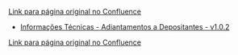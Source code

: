 [Link para página original no Confluence](https://openfinancebrasil.atlassian.net/wiki/spaces/OF/pages/17374630)

- [Informações Técnicas - Adiantamentos a Depositantes - v1.0.2](../../../../../../../OF/Open%20Finance%20Brasil/Especifica%c3%a7%c3%b5es%20de%20APIs/Dados%20do%20Cliente%20%e2%80%93%20DC/[DC]%20API%20-%20Opera%c3%a7%c3%b5es%20de%20Cr%c3%a9dito%20-%20%20Adiantamento%20a%20Depositantes/Hist%c3%b3rico%20de%20Especifica%c3%a7%c3%b5es%20-%20[DC]%20Adiantamento%20a%20Depositantes/v1.0.2%20-%20Adiantamentos%20a%20Depositantes/Informa%c3%a7%c3%b5es%20T%c3%a9cnicas%20-%20Adiantamentos%20a%20Depositantes%20-%20v1.0.2)

[Link para página original no Confluence](https://openfinancebrasil.atlassian.net/wiki/spaces/OF/pages/17374630)